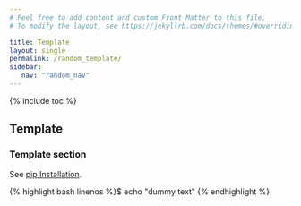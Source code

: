 ```yaml
---
# Feel free to add content and custom Front Matter to this file.
# To modify the layout, see https://jekyllrb.com/docs/themes/#overriding-theme-defaults

title: Template
layout: single
permalink: /random_template/
sidebar:
   nav: "random_nav"
---
```

{% include toc %}

## Template 
### Template section 
See [pip Installation](https://pip.pypa.io/en/stable/installing/).

{% highlight bash linenos %}$ echo "dummy text" {% endhighlight %}
